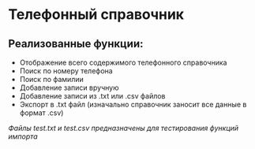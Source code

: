 # Телефонный справочник

## Реализованные функции:

- Отображение всего содержимого телефонного справочника
- Поиск по номеру телефона
- Поиск по фамилии
- Добавление записи вручную
- Добавление записи из .txt или .csv файлов
- Экспорт в .txt файл (изначально справочник заносит все данные в формат .csv)

*Файлы test.txt и test.csv предназначены для тестирования функций импорта*